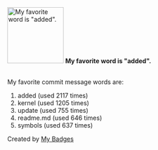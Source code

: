 <img src="https://my-badges.github.io/my-badges/favorite-word.png" alt="My favorite word is &quot;added&quot;." title="My favorite word is &quot;added&quot;." width="128">
<strong>My favorite word is &quot;added&quot;.</strong>
<br><br>

My favorite commit message words are:

1. added (used 2117 times)
2. kernel (used 1205 times)
3. update (used 755 times)
4. readme.md (used 646 times)
5. symbols (used 637 times)


Created by <a href="https://github.com/my-badges/my-badges">My Badges</a>